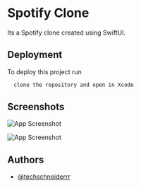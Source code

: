 
# Spotify Clone

Its a Spotify clone created using SwiftUI.



## Deployment

To deploy this project run

```bash
  clone the repository and open in Xcode
```


## Screenshots

![App Screenshot](https://github.com/techschneiderrr/Spotify-Clone/blob/main/assets%20for%20repo/Screenshot%202021-12-28%20at%205.39.27%20PM.png)

![App Screenshot](https://github.com/techschneiderrr/Spotify-Clone/blob/main/assets%20for%20repo/Screenshot%202021-12-28%20at%205.44.16%20PM.png)
## Authors

- [@techschneiderrr](https://github.com/techschneiderrr)

